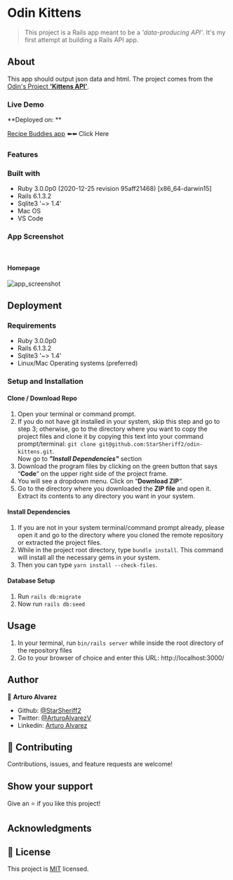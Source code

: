 # Odin Kittens

>This project is a Rails app meant to be a *'data-producing API'*. It's my first attempt at building a Rails API app.

## About
This app should output json data and html. The project comes from the [Odin's Project **'Kittens API'**](https://www.theodinproject.com/paths/full-stack-ruby-on-rails/courses/ruby-on-rails/lessons/kittens-api).

### Live Demo

**Deployed on: **

[Recipe Buddies app]() ⬅️⬅️ Click Here

### Features


### Built with

- Ruby 3.0.0p0 (2020-12-25 revision 95aff21468) \[x86_64-darwin15\]
- Rails 6.1.3.2
- Sqlite3 '~> 1.4'
- Mac OS
- VS Code

### App Screenshot
<br>

#### Homepage
![app_screenshot](./other/README_images/homepage_page.png)

## Deployment

### Requirements

- Ruby 3.0.0p0
- Rails 6.1.3.2
- Sqlite3 '~> 1.4'
- Linux/Mac Operating systems (preferred)

### Setup and Installation

#### Clone / Download Repo
1. Open your terminal or command prompt.
2. If you do not have git installed in your system, skip this step and go to step 3; otherwise, go to the directory where you want to copy the project files and clone it by copying this text into your command prompt/terminal: `git clone git@github.com:StarSheriff2/odin-kittens.git`.
<br>Now go to ***"Install Dependencies"*** section
3. Download the program files by clicking on the green button that says “**Code**“ on the upper right side of the project frame.
4. You will see a dropdown menu. Click on “**Download ZIP**“.
5. Go to the directory where you downloaded the **ZIP file** and open it. Extract its contents to any directory you want in your system.

#### Install Dependencies

1. If you are not in your system terminal/command prompt already, please open it and go to the directory where you cloned the remote repository or extracted the project files.
2. While in the project root directory, type `bundle install`. This command will install all the necessary gems in your system.
3. Then you can type <code>yarn install --check-files</code>.

#### Database Setup

1. Run `rails db:migrate`
2. Now run `rails db:seed`

## Usage
1. In your terminal, run <code>bin/rails server</code> while inside the root directory of the repository files
2. Go to your browser of choice and enter this URL: http://localhost:3000/

## Author

👤 **Arturo Alvarez**
- Github: [@StarSheriff2](https://github.com/StarSheriff2)
- Twitter: [@ArturoAlvarezV](https://twitter.com/ArturoAlvarezV)
- Linkedin: [Arturo Alvarez](https://www.linkedin.com/in/arturoalvarezv/)

## 🤝 Contributing

Contributions, issues, and feature requests are welcome!

## Show your support

Give an ⭐️ if you like this project!

## Acknowledgments

## 📝 License

This project is [MIT]() licensed.
